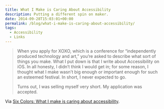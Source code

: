 ```yaml
---
title: What I Make is Caring About Accessibility
description: Putting a different spin on maker.
date: 2014-09-28T15:03:01+00:00
permalink: /blog/what-i-make-is-caring-about-accessibility/
tags:
  - Accessibility
  - Links
---
```


> When you apply for XOXO, which is a conference for “independently produced technology and art,” you’re asked to describe what sort of things you make. What I put down is that I write about Accessibility on iOS. In all honesty, I didn’t think I would get in; for some reason, I thought what I make wasn’t big enough or important enough for such an esteemed festival. In short, I never expected to go.
>
> Turns out, I was selling myself very short. My application was accepted.

Via [Six Colors: What I make is caring about accessibility](http://sixcolors.com/post/2014/09/what-i-make-is-caring-about-accessibility/).